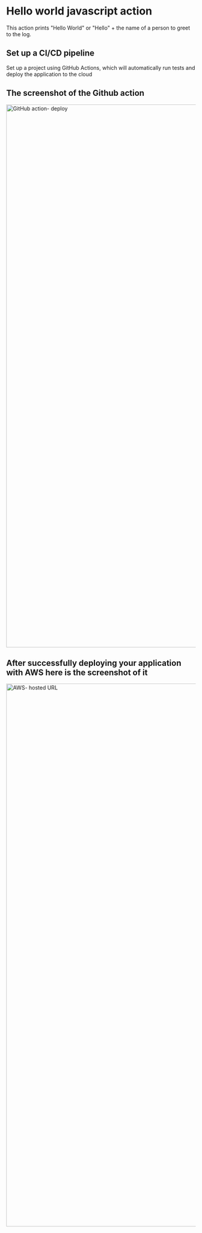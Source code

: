 # Hello world javascript action

This action prints "Hello World" or "Hello" + the name of a person to greet to the log.

## Set up a CI/CD pipeline

Set up a project using GitHub Actions, which will automatically run tests and deploy the application to the cloud

## The screenshot of the Github action 
<img width="1440" alt="GitHub action- deploy" src="https://user-images.githubusercontent.com/94776104/200929549-644a8738-cc97-4cd5-9da2-4915e9ba3b5b.png">


## After successfully deploying your application with AWS here is the screenshot of it 

<img width="1440" alt="AWS- hosted URL" src="https://user-images.githubusercontent.com/94776104/200929397-47424715-e3de-436e-9e28-8dd98f52ae08.png">
